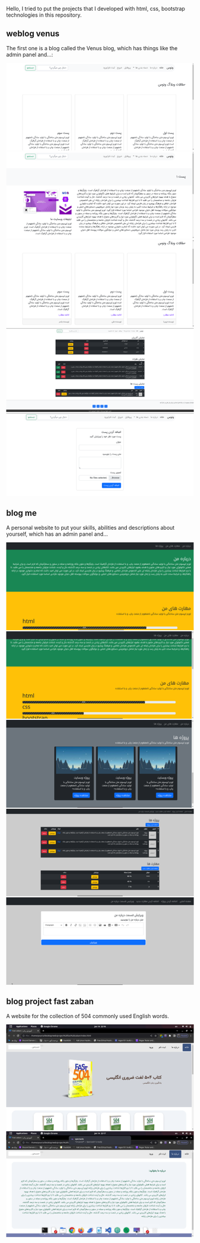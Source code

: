Hello, I tried to put the projects that I developed with html, css, bootstrap technologies in this repository.


## weblog venus
 The first one is a blog called the Venus blog, which has things like the admin panel and...:

![venus](./blog-Venus/img/Readme/i1.png)
![venus](./blog-Venus/img/Readme/i2.png) 
![venus](./blog-Venus/img/Readme/i3.png) 
![venus](./blog-Venus/img/Readme/i4.png) 
![venus](./blog-Venus/img/Readme/i5.png) 


## blog me
A personal website to put your skills, abilities and descriptions about yourself, which has an admin panel and...

![website me](./blog-me/img/ReadmeImages/img-1.png) 
![website me](./blog-me/img/ReadmeImages/img-2.png)
![website me](./blog-me/img/ReadmeImages/img-3.png) 
![website me](./blog-me/img/ReadmeImages/img-4.png) 
![website me](./blog-me/img/ReadmeImages/img-5.png) 


## blog project fast zaban
A website for the collection of 504 commonly used English words. 

![project fast zaban](<./project fast zaban/img/Readme/1.png>)
![project fast zaban](<./project fast zaban/img/Readme/2.png>) 
